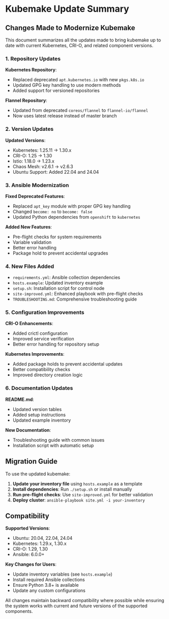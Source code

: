 # Kubemake Update Summary

## Changes Made to Modernize Kubemake

This document summarizes all the updates made to bring kubemake up to date with current Kubernetes, CRI-O, and related component versions.

### 1. Repository Updates

**Kubernetes Repository**:
- Replaced deprecated `apt.kubernetes.io` with new `pkgs.k8s.io`
- Updated GPG key handling to use modern methods
- Added support for versioned repositories

**Flannel Repository**:
- Updated from deprecated `coreos/flannel` to `flannel-io/flannel`
- Now uses latest release instead of master branch

### 2. Version Updates

**Updated Versions**:
- Kubernetes: 1.25.11 → 1.30.x
- CRI-O: 1.25 → 1.30
- Istio: 1.18.0 → 1.23.x
- Chaos Mesh: v2.6.1 → v2.6.3
- Ubuntu Support: Added 22.04 and 24.04

### 3. Ansible Modernization

**Fixed Deprecated Features**:
- Replaced `apt_key` module with proper GPG key handling
- Changed `become: no` to `become: false`
- Updated Python dependencies from `openshift` to `kubernetes`

**Added New Features**:
- Pre-flight checks for system requirements
- Variable validation
- Better error handling
- Package hold to prevent accidental upgrades

### 4. New Files Added

- `requirements.yml`: Ansible collection dependencies
- `hosts.example`: Updated inventory example
- `setup.sh`: Installation script for control node
- `site-improved.yml`: Enhanced playbook with pre-flight checks
- `TROUBLESHOOTING.md`: Comprehensive troubleshooting guide

### 5. Configuration Improvements

**CRI-O Enhancements**:
- Added crictl configuration
- Improved service verification
- Better error handling for repository setup

**Kubernetes Improvements**:
- Added package holds to prevent accidental updates
- Better compatibility checks
- Improved directory creation logic

### 6. Documentation Updates

**README.md**:
- Updated version tables
- Added setup instructions
- Updated example inventory

**New Documentation**:
- Troubleshooting guide with common issues
- Installation script with automatic setup

## Migration Guide

To use the updated kubemake:

1. **Update your inventory file** using `hosts.example` as a template
2. **Install dependencies**: Run `./setup.sh` or install manually
3. **Run pre-flight checks**: Use `site-improved.yml` for better validation
4. **Deploy cluster**: `ansible-playbook site.yml -i your-inventory`

## Compatibility

**Supported Versions**:
- Ubuntu: 20.04, 22.04, 24.04
- Kubernetes: 1.29.x, 1.30.x
- CRI-O: 1.29, 1.30
- Ansible: 6.0.0+

**Key Changes for Users**:
- Update inventory variables (see `hosts.example`)
- Install required Ansible collections
- Ensure Python 3.8+ is available
- Update any custom configurations

All changes maintain backward compatibility where possible while ensuring the system works with current and future versions of the supported components.
